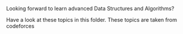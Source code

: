 Looking forward to learn advanced Data Structures and Algorithms?

Have a look at these topics in this folder. These topics are taken from codeforces
